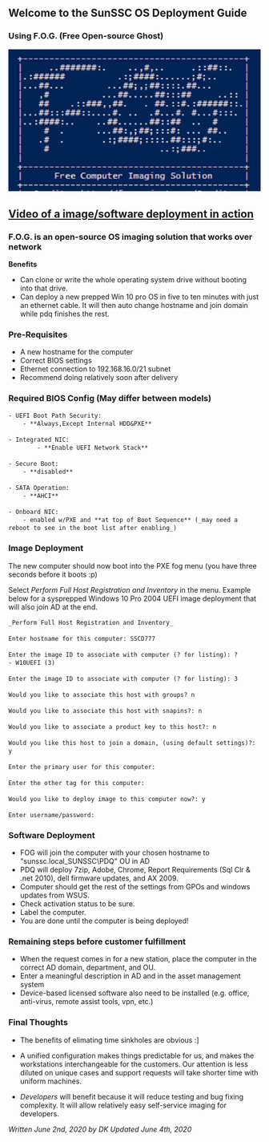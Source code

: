 ## Welcome to the SunSSC OS Deployment Guide
### Using F.O.G. (Free Open-source Ghost)
![FOG](./maxresdefault.jpg)

## [Video of a image/software deployment in action](https://web.microsoftstream.com/video/e0257dac-b739-4541-8de1-fa4f72231292)

### F.O.G. is an open-source OS imaging solution that works over network
**Benefits**
- Can clone or write the whole operating system drive without booting into that drive.
- Can deploy a new prepped Win 10 pro OS in five to ten minutes with just an ethernet cable. It will then auto change hostname and join domain while pdq finishes the rest.

### Pre-Requisites
- A new hostname for the computer
- Correct BIOS settings
- Ethernet connection to 192.168.16.0/21 subnet
- Recommend doing relatively soon after delivery

### Required BIOS Config (May differ between models)
```
- UEFI Boot Path Security:
    - **Always,Except Internal HDD&PXE**
    
- Integrated NIC: 
        - **Enable UEFI Network Stack**
        
- Secure Boot:
    - **disabled**
    
- SATA Operation:
    - **AHCI**
    
- Onboard NIC:
    - enabled w/PXE and **at top of Boot Sequence** (_may need a reboot to see in the boot list after enabling_)
```

### Image Deployment
The new computer should now boot into the PXE fog menu (you have three seconds before it boots :p)

Select _Perform Full Host Registration and Inventory_ in the menu. Example below for a sysprepped Windows 10 Pro 2004 UEFI image deployment that will also join AD at the end.

```
_Perform Full Host Registration and Inventory_

Enter hostname for this computer: SSCD777

Enter the image ID to associate with computer (? for listing): ?
- W10UEFI (3)

Enter the image ID to associate with computer (? for listing): 3

Would you like to associate this host with groups? n

Would you like to associate this host with snapins?: n

Would you like to associate a product key to this host?: n

Would you like this host to join a domain, (using default settings)?: y

Enter the primary user for this computer:

Enter the other tag for this computer:

Would you like to deploy image to this computer now?: y

Enter username/password:
```

### Software Deployment
- FOG will join the computer with your chosen hostname to "sunssc.local\_SUNSSC\PDQ" OU in AD
- PDQ will deploy 7zip, Adobe, Chrome, Report Requirements (Sql Clr & .net 2010), dell firmware updates, and AX 2009.
- Computer should get the rest of the settings from GPOs and windows updates from WSUS.
- Check activation status to be sure.
- Label the computer.
- You are done until the computer is being deployed!


### Remaining steps before customer fulfillment
- When the request comes in for a new station, place the computer in the correct AD domain, department, and OU.
- Enter a meaningful description in AD and in the asset management system 
- Device-based licensed software also need to be installed (e.g. office, anti-virus, remote assist tools, vpn, etc.)


### Final Thoughts
- The benefits of elimating time sinkholes are obvious :]

- A unified configuration makes things predictable for us, and makes the workstations interchangeable for the customers. Our attention is less diluted on unique cases and support requests will take shorter time with uniform machines. 

- _Developers_ will benefit because it will reduce testing and bug fixing complexity. It will allow relatively easy self-service imaging for developers.

_Written June 2nd, 2020 by DK_
_Updated June 4th, 2020_
